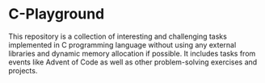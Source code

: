 # C-Playground

This repository is a collection of interesting and challenging tasks implemented in C programming language without using any external libraries and dynamic memory allocation if possible.
It includes tasks from events like Advent of Code as well as other problem-solving exercises and projects.
